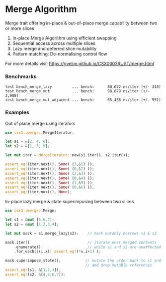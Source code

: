
# Merge Algorithm
Merge trait offering in-place & out-of-place merge capability between two or more slices

1. In-place Merge Algorithm using efficient swapping
2. Sequential access across multiple slices
3. Lazy merge and deferred slice mutability
4. Pattern matching: De-normalising control flow

For more details visit https://gvelim.github.io/CSX0003RUST/merge.html
### Benchmarks
```
test bench_merge_lazy         ... bench:      80,672 ns/iter (+/- 313)
test bench_merge_mut          ... bench:      98,679 ns/iter (+/- 3,988)
test bench_merge_mut_adjacent ... bench:      65,436 ns/iter (+/- 951)
```
### Examples
Out of place merge using iterators
```rust
use csx3::merge::MergeIterator;

let s1 = &[2, 4, 6];
let s2 = &[1, 3, 5];

let mut iter = MergeIterator::new(s1.iter(), s2.iter());

assert_eq!(iter.next(), Some( (3,&1) ));
assert_eq!(iter.next(), Some( (0,&2) ));
assert_eq!(iter.next(), Some( (2,&3) ));
assert_eq!(iter.next(), Some( (0,&4) ));
assert_eq!(iter.next(), Some( (1,&5) ));
assert_eq!(iter.next(), Some( (0,&6) ));
assert_eq!(iter.next(), None);
```
In-place lazy merge & state superimposing between two slices.
```rust
use csx3::merge::Merge;

let s1 = &mut [5,6,7];
let s2 = &mut [1,2,3,4];

let mut mask = s1.merge_lazy(s2);    // mask mutably borrows s1 & s2

mask.iter()                          // iterate over merged contents
    .enumerate()                     // while s1 and s2 are unaffected
    .for_each(|(i,x)| assert_eq!(*x,i+1) );

mask.superimpose_state();           // mutate the order back to s1 and s2
                                    // and drop mutable references
assert_eq!(s1, &[1,2,3]);
assert_eq!(s2, &[4,5,6,7]);
```